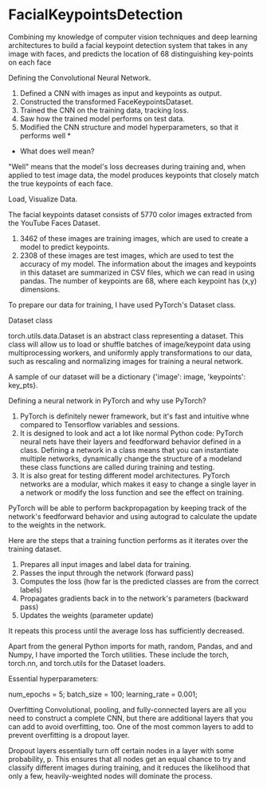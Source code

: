 # FacialKeypointsDetection
Combining my knowledge of computer vision techniques and deep learning architectures to build a facial keypoint detection system that takes in any image with faces, and predicts the location of 68 distinguishing key-points on each face

Defining the Convolutional Neural Network.

1. Defined a CNN with images as input and keypoints as output.
2. Constructed the transformed FaceKeypointsDataset.
3. Trained the CNN on the training data, tracking loss.
4. Saw how the trained model performs on test data.
5. Modified the CNN structure and model hyperparameters, so that it performs well *
* What does well mean?

"Well" means that the model's loss decreases during training and, when applied to test image data, the model produces keypoints that closely match the true keypoints of each face. 

Load, Visualize Data.

The facial keypoints dataset consists of 5770 color images extracted from the YouTube Faces Dataset.
1. 3462 of these images are training images, which are used to create a model to predict keypoints.
2. 2308 of these images are test images, which are used to test the accuracy of my model.
The information about the images and keypoints in this dataset are summarized in CSV files, which we can read in using pandas. The number of keypoints are 68, where each keypoint has (x,y) dimensions.

To prepare our data for training, I have used PyTorch's Dataset class.

Dataset class

torch.utils.data.Dataset is an abstract class representing a dataset. This class will allow us to load or shuffle batches of image/keypoint data using multiprocessing workers, and uniformly apply transformations to our data, such as rescaling and normalizing images for training a neural network.

A sample of our dataset will be a dictionary {'image': image, 'keypoints': key_pts}.

Defining a neural network in PyTorch and why use PyTorch?
1. PyTorch is definitely newer framework, but it's fast and intuitive whne compared to Tensorflow variables and sessions.
2. It is designed to look and act a lot like normal Python code: PyTorch neural nets have their layers and feedforward behavior defined in a class. Defining a network in a class means that you can instantiate multiple networks, dynamically change the structure of a modeland these class functions are called during training and testing.
3. It is also great for testing different model architectures. PyTorch networks are a modular, which makes it easy to change a single layer in a network or modify the loss function and see the effect on training.

PyTorch will be able to perform backpropagation by keeping track of the network's feedforward behavior and using autograd to calculate the update to the weights in the network.

Here are the steps that a training function performs as it iterates over the training dataset.

1. Prepares all input images and label data for training.
2. Passes the input through the network (forward pass)
3. Computes the loss (how far is the predicted classes are from the correct labels)
4. Propagates gradients back in to the network's parameters (backward pass)
5. Updates the weights (parameter update)

It repeats this process until the average loss has sufficiently decreased.

Apart from the general Python imports for math, random, Pandas, and and Numpy, I have imported the Torch utilities. These include the torch, torch.nn, and torch.utils for the Dataset loaders.

Essential hyperparameters:

num_epochs = 5;
batch_size = 100;
learning_rate = 0.001;

Overfitting
Convolutional, pooling, and fully-connected layers are all you need to construct a complete CNN, but there are additional layers that you can add to avoid overfitting, too. One of the most common layers to add to prevent overfitting is a dropout layer.

Dropout layers essentially turn off certain nodes in a layer with some probability, p. This ensures that all nodes get an equal chance to try and classify different images during training, and it reduces the likelihood that only a few, heavily-weighted nodes will dominate the process.